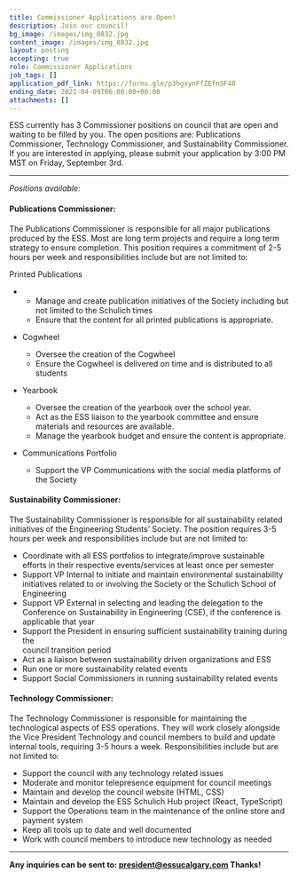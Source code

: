 ```yaml
---
title: Commissioner Applications are Open!
description: Join our council!
bg_image: /images/img_0832.jpg
content_image: /images/img_0832.jpg
layout: posting
accepting: true
role: Commissioner Applications
job_tags: []
application_pdf_link: https://forms.gle/p3hgxynFfZEfnSF48
ending_date: 2021-04-09T06:00:00+00:00
attachments: []
---
```

ESS currently has 3 Commissioner positions on council that are open and waiting to be filled by you. The open positions are: Publications Commissioner, Technology Commissioner, and Sustainability Commissioner. If you are interested in applying, please submit your application by 3:00 PM MST on Friday, September 3rd.

- - -

*Positions available:*

#### **Publications Commissioner:**

The Publications Commissioner is responsible for all major publications produced by the ESS. Most are long term projects and require a long term strategy to ensure completion. This position requires a commitment of 2-5 hours per week and responsibilities include but are not limited to:

Printed Publications

* * Manage and create publication initiatives of the Society including but not limited to the Schulich times
  * Ensure that the content for all printed publications is appropriate.
* Cogwheel 

  * Oversee the creation of the Cogwheel
  * Ensure the Cogwheel is delivered on time and is distributed to all students 
* Yearbook

  * Oversee the creation of the yearbook over the school year.
  * Act as the ESS liaison to the yearbook committee and ensure materials and resources are available.
  * Manage the yearbook budget and ensure the content is appropriate.
* Communications Portfolio

  * Support the VP Communications with the social media platforms of the Society

#### **Sustainability Commissioner:**

The Sustainability Commissioner is responsible for all sustainability related initiatives of the Engineering Students’ Society. The position requires 3-5 hours per week and responsibilities include but are not limited to:

* Coordinate with all ESS portfolios to integrate/improve sustainable efforts in their respective events/services at least once per semester
* Support VP Internal to initiate and maintain environmental sustainability\
  initiatives related to or involving the Society or the Schulich School of\
  Engineering
* Support VP External in selecting and leading the delegation to the\
  Conference on Sustainability in Engineering (CSE), if the conference is applicable that year
* Support the President in ensuring sufficient sustainability training during the\
  council transition period
* Act as a liaison between sustainability driven organizations and ESS
* Run one or more sustainability related events
* Support Social Commissioners in running sustainability related events

#### **Technology Commissioner:**

The Technology Commissioner is responsible for maintaining the technological aspects of ESS operations. They will work closely alongside the Vice President Technology and council members to build and update internal tools, requiring 3-5 hours a week. Responsibilities include but are not limited to:

* Support the council with any technology related issues 
* Moderate and monitor telepresence equipment for council meetings
* Maintain and develop the council website (HTML, CSS)
* Maintain and develop the ESS Schulich Hub project (React, TypeScript)
* Support the Operations team in the maintenance of the online store and payment system
* Keep all tools up to date and well documented
* Work with council members to introduce new technology as needed

- - -

**Any inquiries can be sent to: [president@essucalgary.com](mailto:president@essucalgary.com) Thanks!**